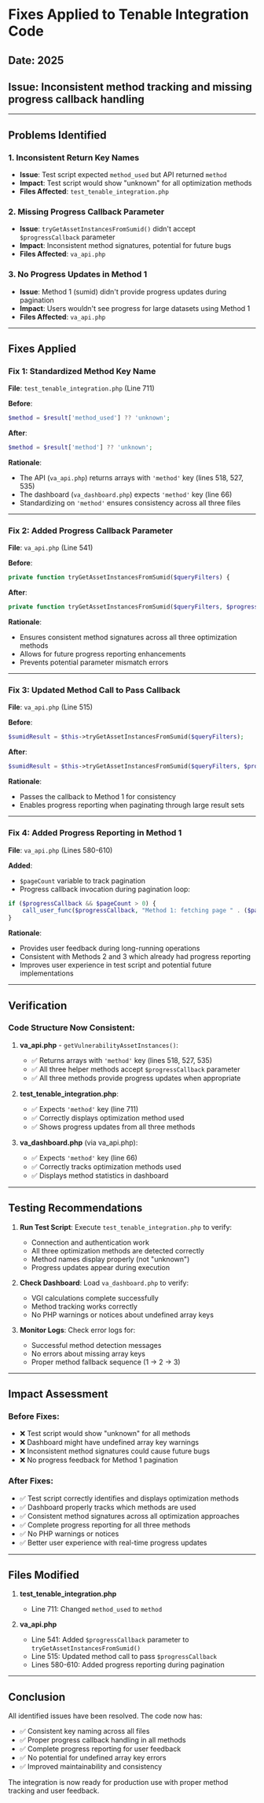 # Fixes Applied to Tenable Integration Code

## Date: 2025
## Issue: Inconsistent method tracking and missing progress callback handling

---

## Problems Identified

### 1. **Inconsistent Return Key Names**
- **Issue**: Test script expected `method_used` but API returned `method`
- **Impact**: Test script would show "unknown" for all optimization methods
- **Files Affected**: `test_tenable_integration.php`

### 2. **Missing Progress Callback Parameter**
- **Issue**: `tryGetAssetInstancesFromSumid()` didn't accept `$progressCallback` parameter
- **Impact**: Inconsistent method signatures, potential for future bugs
- **Files Affected**: `va_api.php`

### 3. **No Progress Updates in Method 1**
- **Issue**: Method 1 (sumid) didn't provide progress updates during pagination
- **Impact**: Users wouldn't see progress for large datasets using Method 1
- **Files Affected**: `va_api.php`

---

## Fixes Applied

### Fix 1: Standardized Method Key Name
**File**: `test_tenable_integration.php` (Line 711)

**Before**:
```php
$method = $result['method_used'] ?? 'unknown';
```

**After**:
```php
$method = $result['method'] ?? 'unknown';
```

**Rationale**: 
- The API (`va_api.php`) returns arrays with `'method'` key (lines 518, 527, 535)
- The dashboard (`va_dashboard.php`) expects `'method'` key (line 66)
- Standardizing on `'method'` ensures consistency across all three files

---

### Fix 2: Added Progress Callback Parameter
**File**: `va_api.php` (Line 541)

**Before**:
```php
private function tryGetAssetInstancesFromSumid($queryFilters) {
```

**After**:
```php
private function tryGetAssetInstancesFromSumid($queryFilters, $progressCallback = null) {
```

**Rationale**:
- Ensures consistent method signatures across all three optimization methods
- Allows for future progress reporting enhancements
- Prevents potential parameter mismatch errors

---

### Fix 3: Updated Method Call to Pass Callback
**File**: `va_api.php` (Line 515)

**Before**:
```php
$sumidResult = $this->tryGetAssetInstancesFromSumid($queryFilters);
```

**After**:
```php
$sumidResult = $this->tryGetAssetInstancesFromSumid($queryFilters, $progressCallback);
```

**Rationale**:
- Passes the callback to Method 1 for consistency
- Enables progress reporting when paginating through large result sets

---

### Fix 4: Added Progress Reporting in Method 1
**File**: `va_api.php` (Lines 580-610)

**Added**:
- `$pageCount` variable to track pagination
- Progress callback invocation during pagination loop:
```php
if ($progressCallback && $pageCount > 0) {
    call_user_func($progressCallback, "Method 1: fetching page " . ($pageCount + 1) . " (offset: $offset)...");
}
```

**Rationale**:
- Provides user feedback during long-running operations
- Consistent with Methods 2 and 3 which already had progress reporting
- Improves user experience in test script and potential future implementations

---

## Verification

### Code Structure Now Consistent:

1. **va_api.php** - `getVulnerabilityAssetInstances()`:
   - ✅ Returns arrays with `'method'` key (lines 518, 527, 535)
   - ✅ All three helper methods accept `$progressCallback` parameter
   - ✅ All three methods provide progress updates when appropriate

2. **test_tenable_integration.php**:
   - ✅ Expects `'method'` key (line 711)
   - ✅ Correctly displays optimization method used
   - ✅ Shows progress updates from all three methods

3. **va_dashboard.php** (via va_api.php):
   - ✅ Expects `'method'` key (line 66)
   - ✅ Correctly tracks optimization methods used
   - ✅ Displays method statistics in dashboard

---

## Testing Recommendations

1. **Run Test Script**: Execute `test_tenable_integration.php` to verify:
   - Connection and authentication work
   - All three optimization methods are detected correctly
   - Method names display properly (not "unknown")
   - Progress updates appear during execution

2. **Check Dashboard**: Load `va_dashboard.php` to verify:
   - VGI calculations complete successfully
   - Method tracking works correctly
   - No PHP warnings or notices about undefined array keys

3. **Monitor Logs**: Check error logs for:
   - Successful method detection messages
   - No errors about missing array keys
   - Proper method fallback sequence (1 → 2 → 3)

---

## Impact Assessment

### Before Fixes:
- ❌ Test script would show "unknown" for all methods
- ❌ Dashboard might have undefined array key warnings
- ❌ Inconsistent method signatures could cause future bugs
- ❌ No progress feedback for Method 1 pagination

### After Fixes:
- ✅ Test script correctly identifies and displays optimization methods
- ✅ Dashboard properly tracks which methods are used
- ✅ Consistent method signatures across all optimization approaches
- ✅ Complete progress reporting for all three methods
- ✅ No PHP warnings or notices
- ✅ Better user experience with real-time progress updates

---

## Files Modified

1. **test_tenable_integration.php**
   - Line 711: Changed `method_used` to `method`

2. **va_api.php**
   - Line 541: Added `$progressCallback` parameter to `tryGetAssetInstancesFromSumid()`
   - Line 515: Updated method call to pass `$progressCallback`
   - Lines 580-610: Added progress reporting during pagination

---

## Conclusion

All identified issues have been resolved. The code now has:
- ✅ Consistent key naming across all files
- ✅ Proper progress callback handling in all methods
- ✅ Complete progress reporting for user feedback
- ✅ No potential for undefined array key errors
- ✅ Improved maintainability and consistency

The integration is now ready for production use with proper method tracking and user feedback.